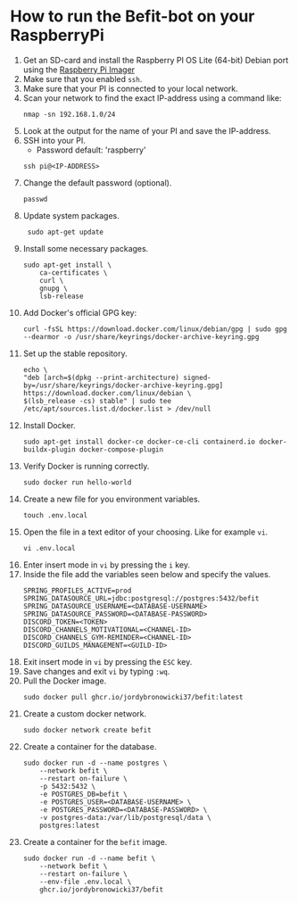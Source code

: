 # How to run the Befit-bot on your RaspberryPi

1. Get an SD-card and install the Raspberry PI OS Lite (64-bit) Debian port using the [Raspberry Pi Imager](https://www.raspberrypi.com/software/)
2. Make sure that you enabled `ssh`.
3. Make sure that your PI is connected to your local network.
4. Scan your network to find the exact IP-address using a command like:
   ```
   nmap -sn 192.168.1.0/24
   ```
5. Look at the output for the name of your PI and save the IP-address.
6. SSH into your PI.
   * Password default: 'raspberry'
   ```
   ssh pi@<IP-ADDRESS>
   ```
7. Change the default password (optional). 
   ```
   passwd
   ```
8. Update system packages.
   ```
    sudo apt-get update
   ```
9. Install some necessary packages. 
    ```
    sudo apt-get install \
        ca-certificates \
        curl \
        gnupg \
        lsb-release
    ```
10. Add Docker's official GPG key: 
    ```
    curl -fsSL https://download.docker.com/linux/debian/gpg | sudo gpg --dearmor -o /usr/share/keyrings/docker-archive-keyring.gpg
    ```
11. Set up the stable repository. 
    ```
    echo \
    "deb [arch=$(dpkg --print-architecture) signed-by=/usr/share/keyrings/docker-archive-keyring.gpg] https://download.docker.com/linux/debian \
    $(lsb_release -cs) stable" | sudo tee /etc/apt/sources.list.d/docker.list > /dev/null
    ```
12. Install Docker.
    ```
    sudo apt-get install docker-ce docker-ce-cli containerd.io docker-buildx-plugin docker-compose-plugin
    ```
13. Verify Docker is running correctly.
    ```
    sudo docker run hello-world
    ```
14. Create a new file for you environment variables.
    ```
    touch .env.local
    ```
15. Open the file in a text editor of your choosing. Like for example `vi`.
    ```
    vi .env.local
    ```
16. Enter insert mode in `vi` by pressing the `i` key.
17. Inside the file add the variables seen below and specify the values.
    ```
    SPRING_PROFILES_ACTIVE=prod
    SPRING_DATASOURCE_URL=jdbc:postgresql://postgres:5432/befit
    SPRING_DATASOURCE_USERNAME=<DATABASE-USERNAME>
    SPRING_DATASOURCE_PASSWORD=<DATABASE-PASSWORD>
    DISCORD_TOKEN=<TOKEN>
    DISCORD_CHANNELS_MOTIVATIONAL=<CHANNEL-ID>
    DISCORD_CHANNELS_GYM-REMINDER=<CHANNEL-ID>
    DISCORD_GUILDS_MANAGEMENT=<GUILD-ID>
    ```
18. Exit insert mode in `vi` by pressing the `ESC` key.
19. Save changes and exit `vi` by typing `:wq`.
20. Pull the Docker image.
    ```
    sudo docker pull ghcr.io/jordybronowicki37/befit:latest
    ```
21. Create a custom docker network.
    ```
    sudo docker network create befit
    ```
22. Create a container for the database.
    ```
    sudo docker run -d --name postgres \
        --network befit \
        --restart on-failure \
        -p 5432:5432 \
        -e POSTGRES_DB=befit \
        -e POSTGRES_USER=<DATABASE-USERNAME> \
        -e POSTGRES_PASSWORD=<DATABASE-PASSWORD> \
        -v postgres-data:/var/lib/postgresql/data \
        postgres:latest
    ```
23. Create a container for the `befit` image.
    ```
    sudo docker run -d --name befit \
        --network befit \
        --restart on-failure \
        --env-file .env.local \
        ghcr.io/jordybronowicki37/befit
    ```
